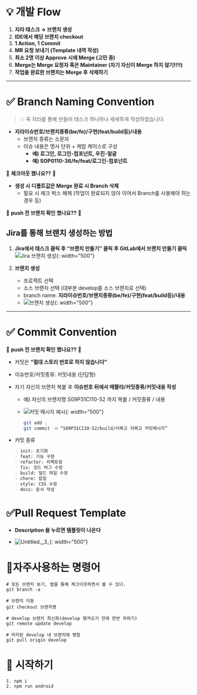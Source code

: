 # 

# 💡 개발 Flow
1. **지라 태스크 → 브랜치 생성**  
2. **IDE에서 해당 브랜치 checkout**  
3. **1 Action, 1 Commit**  
4. **MR 요청 보내기 (Template 내역 작성)**  
5. **최소 2명 이상 Approve 시에 Merge (고민 중)**  
6. **Merge는 Merge 요청자 혹은 Maintainer (자기 자신이 Merge 하지 않기!!!!)**  
7. **작업을 완료한 브랜치는 Merge 후 삭제하기**

---

# ✅ Branch Naming Convention

> 💡 꼭 지라를 통해 만들어 태스크 하나하나 세세하게 작성하였습니다.

- **지라이슈번호/브랜치종류(be/fe)/구현(feat/build등)/내용**
  - 브랜치 종류는 소문자
  - 이슈 내용은 명사 단위 + 케밥 케이스로 구성
    - **예) 로그인, 로그인-컴포넌트, 우진-얼굴**
    - **예) SOP0110-36/fe/feat/로그인-컴포넌트**
  
🚨 **체크아웃 했나요??** 🚨

- **생성 시 디폴트값은 Merge 완료 시 Branch 삭제**
  - 필요 시 체크 박스 해제 (작업이 완료되지 않아 이어서 Branch를 사용해야 하는 경우 등)

🚨 **push 전 브랜치 확인 했나요??** 🚨

## Jira를 통해 브랜치 생성하는 방법

1. **Jira에서 태스크 클릭 후 “브랜치 만들기” 클릭 후 GitLab에서 브랜치 만들기 클릭**  
   ![Jira 브랜치 생성](/uploads/250c8ddd34e9d21f153ab1351e8ee864/Untitled.png){: width="500"}  
   
2. **브랜치 생성**
   - 프로젝트 선택
   - 소스 브랜치 선택 (대부분 develop를 소스 브랜치로 선택)
   - branch name: **지라이슈번호/브랜치종류(be/fe)/구현(feat/build등)/내용**
   - ![브랜치 생성](/uploads/ca77ea19e1ef0e5e6ab2106ea3411d28/Untitled__1_.png){: width="500"}

---

# ✅ Commit Convention

🚨 **push 전 브랜치 확인 했나요??** 🚨

- 커밋은 **“절대 스토리 번호로 하지 않습니다”**
- 이슈번호/커밋종류: 커밋내용 (단답형)
- 자기 자신의 브랜치 복붙 후 **이슈번호 뒤에서 메짤라/커밋종류/커밋내용 작성**
  - 예) 자신의 브랜치명 S09P31C110-52 까지 복붙 / 커밋종류 / 내용
  - ![커밋 메시지 예시](/uploads/05c1a49fcb90dc4032212fce9cdaa409/Untitled__2_.png){: width="500"}  

    ```sh
    git add .
    git commit -m “S09P31C110-52/build/어쩌고 저쩌고 커밋메시지”
    ```

- 커밋 종류
  ```markdown
  - init: 초기화
  - feat: 기능 구현
  - refactor: 리팩토링
  - fix: 코드 버그 수정
  - build: 빌드 파일 수정
  - chore: 잡일
  - style: CSS 수정
  - docs: 문서 작성
  
# ✅Pull Request Template

- **Description 을 누르면 템플릿이 나온다**

- ![Untitled__3_](/uploads/f516f628bb080f9a868f414a7f2cb30d/Untitled__3_.png){: width="500"}



# 🍕자주사용하는 명령어
```
# 모든 브랜치 보기, 탭을 통해 체크아웃하면서 볼 수 있다.
git branch -a

# 브랜치 이동
git checkout 브랜치명

# develop 브랜치 최신화(develop 땡겨오기 전에 한번 꼭하기)
git remote update develop

# 머지된 develop 내 브랜치에 병합
git pull origin develop
```

# 👑 시작하기
```
1. npm i
2. npm run android
```
